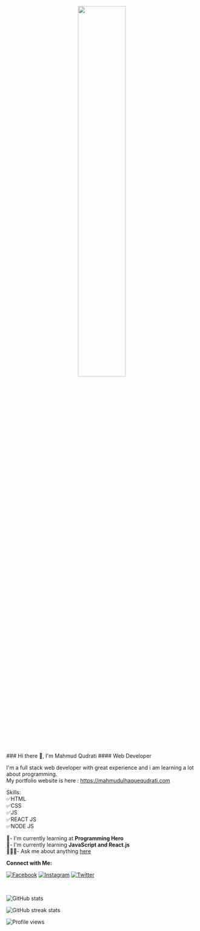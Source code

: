 <p align='center'><img src='https://i.ibb.co/xJ2v94L/giphy.gif' width='50%'/></p>
### Hi there 👋, I'm Mahmud Qudrati
#### Web Developer

I'm a full stack web developer with great experience and i am learning a lot about programming.
<br>
My portfolio website is here : https://mahmudulhaquequdrati.com

Skills: 
<br>
✅HTML
<br>
✅CSS
<br>
✅JS
<br>
✅REACT JS
<br>
✅NODE JS
<br>


🙌- I'm currently learning at **Programming Hero** <br>
🙌- I'm currently learning **JavaScript and React.js** <br>
🧑🏻‍🚀- Ask me about anything [here](https://github.com/mahmudulhaquequdrati)
<br>

**Connect with Me:**
<br>

[![Facebook](https://img.shields.io/badge/Facebook-Follow-blue)](https://www.facebook.com/mahmudulhaquequdrati21)
[![Instagram](https://img.shields.io/badge/Instagram-Follow-%23FB730F)](https://www.instagram.com/mahmudulhaquequdrati)
[![Twitter](https://img.shields.io/badge/Twitter-Follow-%231D9FEE)](https://twitter.com/MahmudulHaqueQ)

<br>

![GitHub stats](https://github-readme-stats.vercel.app/api?username=mahmudulhaquequdrati&show_icons=true)  

![GitHub streak stats](https://github-readme-streak-stats.herokuapp.com/?user=mahmudulhaquequdrati)  

![Profile views](https://gpvc.arturio.dev/mahmudulhaquequdrati)  
